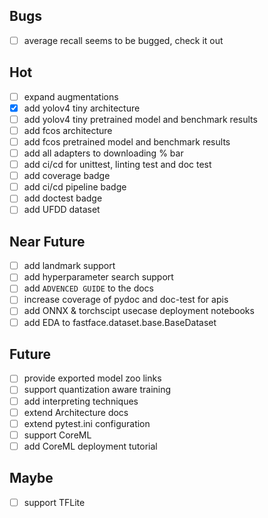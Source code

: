 ## Bugs
- [ ] average recall seems to be bugged, check it out

## Hot
- [ ] expand augmentations
- [x] add yolov4 tiny architecture
- [ ] add yolov4 tiny pretrained model and benchmark results
- [ ] add fcos architecture
- [ ] add fcos pretrained model and benchmark results
- [ ] add all adapters to downloading % bar
- [ ] add ci/cd for unittest, linting test and doc test
- [ ] add coverage badge
- [ ] add ci/cd pipeline badge
- [ ] add doctest badge
- [ ] add UFDD dataset

## Near Future
- [ ] add landmark support
- [ ] add hyperparameter search support
- [ ] add `ADVENCED GUIDE` to the docs
- [ ] increase coverage of pydoc and doc-test for apis
- [ ] add ONNX & torchscipt usecase deployment notebooks
- [ ] add EDA to fastface.dataset.base.BaseDataset

## Future
- [ ] provide exported model zoo links
- [ ] support quantization aware training
- [ ] add interpreting techniques
- [ ] extend Architecture docs
- [ ] extend pytest.ini configuration
- [ ] support CoreML
- [ ] add CoreML deployment tutorial

## Maybe
- [ ] support TFLite
